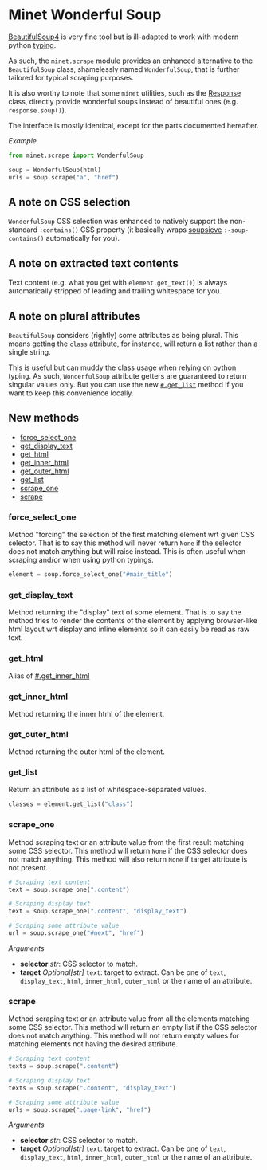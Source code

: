 # Minet Wonderful Soup

[BeautifulSoup4](https://www.crummy.com/software/BeautifulSoup/bs4/doc/) is very fine tool but is ill-adapted to work with modern python [typing](https://docs.python.org/3/library/typing.html).

As such, the `minet.scrape` module provides an enhanced alternative to the `BeautifulSoup` class, shamelessly named `WonderfulSoup`, that is further tailored for typical scraping purposes.

It is also worthy to note that some `minet` utilities, such as the [Response](./web.md#response) class, directly provide wonderful soups instead of beautiful ones (e.g. `response.soup()`).

The interface is mostly identical, except for the parts documented hereafter.

*Example*

```python
from minet.scrape import WonderfulSoup

soup = WonderfulSoup(html)
urls = soup.scrape("a", "href")
```

## A note on CSS selection

`WonderfulSoup` CSS selection was enhanced to natively support the non-standard `:contains()` CSS property (it basically wraps [soupsieve](https://facelessuser.github.io/soupsieve/) `:-soup-contains()` automatically for you).

## A note on extracted text contents

Text content (e.g. what you get with `element.get_text()`) is always automatically stripped of leading and trailing whitespace for you.

## A note on plural attributes

`BeautifulSoup` considers (rightly) some attributes as being plural. This means getting the `class` attribute, for instance, will return a list rather than a single string.

This is useful but can muddy the class usage when relying on python typing. As such, `WonderfulSoup` attribute getters are guaranteed to return singular values only. But you can use the new [`#.get_list`](#get_list) method if you want to keep this convenience locally.

## New methods

- [force_select_one](#force_select_one)
- [get_display_text](#get_display_text)
- [get_html](#get_html)
- [get_inner_html](#get_inner_html)
- [get_outer_html](#get_outer_html)
- [get_list](#get_list)
- [scrape_one](#scrape_one)
- [scrape](#scrape)

### force_select_one

Method "forcing" the selection of the first matching element wrt given CSS selector. That is to say this method will never return `None` if the selector does not match anything but will raise instead. This is often useful when scraping and/or when using python typings.

```python
element = soup.force_select_one("#main_title")
```

### get_display_text

Method returning the "display" text of some element. That is to say the method tries to render the contents of the element by applying browser-like html layout wrt display and inline elements so it can easily be read as raw text.

### get_html

Alias of [#.get_inner_html](#get_inner_html)

### get_inner_html

Method returning the inner html of the element.

### get_outer_html

Method returning the outer html of the element.

### get_list

Return an attribute as a list of whitespace-separated values.

```python
classes = element.get_list("class")
```

### scrape_one

Method scraping text or an attribute value from the first result matching some CSS selector. This method will return `None` if the CSS selector does not match anything. This method will also return `None` if target attribute is not present.

```python
# Scraping text content
text = soup.scrape_one(".content")

# Scraping display text
text = soup.scrape_one(".content", "display_text")

# Scraping some attribute value
url = soup.scrape_one("#next", "href")
```

*Arguments*

- **selector** *str*: CSS selector to match.
- **target** *Optional[str]* `text`: target to extract. Can be one of `text`, `display_text`, `html`, `inner_html`, `outer_html` or the name of an attribute.

### scrape

Method scraping text or an attribute value from all the elements matching some CSS selector. This method will return an empty list if the CSS selector does not match anything. This method will not return empty values for matching elements not having the desired attribute.

```python
# Scraping text content
texts = soup.scrape(".content")

# Scraping display text
texts = soup.scrape(".content", "display_text")

# Scraping some attribute value
urls = soup.scrape(".page-link", "href")
```

*Arguments*

- **selector** *str*: CSS selector to match.
- **target** *Optional[str]* `text`: target to extract. Can be one of `text`, `display_text`, `html`, `inner_html`, `outer_html` or the name of an attribute.
